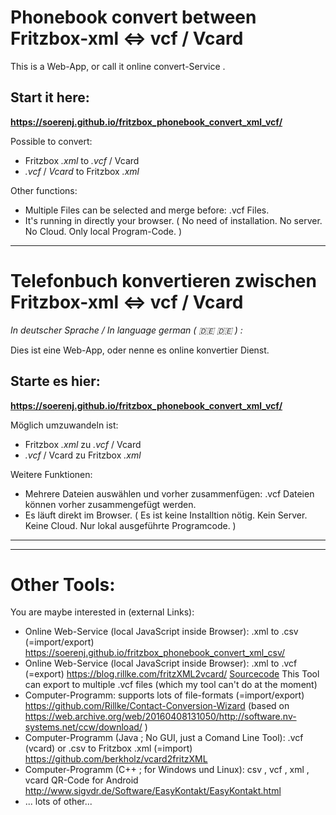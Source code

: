 # Phonebook convert between Fritzbox-xml &lt;=> vcf / Vcard
<!-- *In language english ( 🇬🇧 :gb: ) :* -->

This is a Web-App, or call it online convert-Service .

## Start it here:
**<https://soerenj.github.io/fritzbox_phonebook_convert_xml_vcf/>**

Possible to convert:

* Fritzbox *.xml* to *.vcf* / Vcard
* *.vcf* / *Vcard* to Fritzbox *.xml* 

Other functions:

* Multiple Files can be selected and merge before: .vcf Files.
* It's running in directly your browser. ( No need of installation. No server. No Cloud. Only local Program-Code. )
 
-----------------------------------

# Telefonbuch konvertieren zwischen Fritzbox-xml &lt;=> vcf / Vcard
*In deutscher Sprache / In language german ( 🇩🇪 :de: ) :*

Dies ist eine Web-App, oder nenne es online konvertier Dienst.

## Starte es hier:
**<https://soerenj.github.io/fritzbox_phonebook_convert_xml_vcf/>**

Möglich umzuwandeln ist:


* Fritzbox *.xml* zu *.vcf* / Vcard
* *.vcf* / Vcard zu Fritzbox *.xml*


Weitere Funktionen:

* Mehrere Dateien auswählen und vorher zusammenfügen: .vcf Dateien können vorher zusammengefügt werden.
* Es läuft direkt im Browser. ( Es ist keine Installtion nötig. Kein Server. Keine Cloud. Nur lokal ausgeführte Programcode. )

------------------
------------------

# Other Tools:

You are maybe interested in (external Links):

* Online Web-Service (local JavaScript inside Browser): .xml to .csv (=import/export) <https://soerenj.github.io/fritzbox_phonebook_convert_xml_csv/>
* Online Web-Service (local JavaScript inside Browser): .xml to .vcf (=export) <https://blog.rillke.com/fritzXML2vcard/> [Sourcecode](https://github.com/Rillke/fritzXML2vcard?tab=readme-ov-file) This Tool can export to multiple .vcf files (which my tool can't do at the moment)
* Computer-Programm: supports lots of file-formats (=import/export) <https://github.com/Rillke/Contact-Conversion-Wizard> (based on <https://web.archive.org/web/20160408131050/http://software.nv-systems.net/ccw/download/> )
* Computer-Programm (Java ; No GUI, just a Comand Line Tool): .vcf (vcard) or .csv to Fritzbox .xml (=import) <https://github.com/berkholz/vcard2fritzXML>
* Computer-Programm (C++ ; for Windows und Linux): csv , vcf , xml , vcard QR-Code for Android <http://www.sigvdr.de/Software/EasyKontakt/EasyKontakt.html>
* ... lots of other... 

